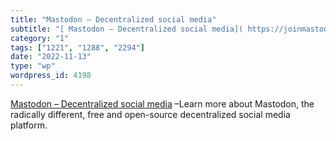 ```yaml
---
title: "Mastodon – Decentralized social media"
subtitle: "[ Mastodon – Decentralized social media]( https://joinmastodon.org/) –Learn more about Mastodon, the..."
category: "1"
tags: ["1221", "1288", "2294"]
date: "2022-11-13"
type: "wp"
wordpress_id: 4198
---
```

[ Mastodon – Decentralized social media]( https://joinmastodon.org/) –Learn more about Mastodon, the radically different, free and open-source decentralized social media platform.